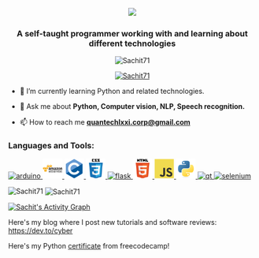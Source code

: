 <p align="center"><img src=https://readme-typing-svg.herokuapp.com?font=Calibri&color=%23259076&size=26&lines=Hello+there%F0%9F%91%8B%2CI'm+Sachit></p>
<h3 align="center">A self-taught programmer working with and learning about different technologies</h3>

<p align="center"> <img src="https://komarev.com/ghpvc/?username=Sachit71&label=Profile%20views&color=0e75b6&style=flat" alt="Sachit71" /> </p>

<p align="center"> <a href="https://github.com/ryo-ma/github-profile-trophy"><img src="https://github-profile-trophy.vercel.app/?username=Sachit71" alt="Sachit71" /></a> </p>

- 🌱 I’m currently learning Python and related technologies.

- 💬 Ask me about **Python, Computer vision, NLP, Speech recognition.**

- 📫 How to reach me **quantechlxxi.corp@gmail.com**


<h3 align="left">Languages and Tools:</h3>
<p align="left"> </a> <a href="https://www.arduino.cc/" target="_blank"> <img src="https://cdn.worldvectorlogo.com/logos/arduino-1.svg" alt="arduino" width="40" height="40"/> </a> <a href="https://aws.amazon.com" target="_blank"> <img src="https://raw.githubusercontent.com/devicons/devicon/master/icons/amazonwebservices/amazonwebservices-original-wordmark.svg" alt="aws" width="40" height="40"/> </a> <a href="https://www.cprogramming.com/" target="_blank"> <img src="https://raw.githubusercontent.com/devicons/devicon/master/icons/c/c-original.svg" alt="c" width="40" height="40"/> </a> <a href="https://www.w3schools.com/css/" target="_blank"> <img src="https://raw.githubusercontent.com/devicons/devicon/master/icons/css3/css3-original-wordmark.svg" alt="css3" width="40" height="40"/> </a> <a href="https://flask.palletsprojects.com/" target="_blank"> <img src="https://www.vectorlogo.zone/logos/pocoo_flask/pocoo_flask-icon.svg" alt="flask" width="40" height="40"/> </a>  <a href="https://www.w3.org/html/" target="_blank"> <img src="https://raw.githubusercontent.com/devicons/devicon/master/icons/html5/html5-original-wordmark.svg" alt="html5" width="40" height="40"/> </a> <a href="https://developer.mozilla.org/en-US/docs/Web/JavaScript" target="_blank"> <img src="https://raw.githubusercontent.com/devicons/devicon/master/icons/javascript/javascript-original.svg" alt="javascript" width="40" height="40"/> </a> <a href="https://www.python.org" target="_blank"> <img src="https://raw.githubusercontent.com/devicons/devicon/master/icons/python/python-original.svg" alt="python" width="40" height="40"/> </a> <a href="https://www.qt.io/" target="_blank"> <img src="https://upload.wikimedia.org/wikipedia/commons/0/0b/Qt_logo_2016.svg" alt="qt" width="40" height="40"/> </a> <a href="https://www.selenium.dev" target="_blank"> <img src="https://raw.githubusercontent.com/detain/svg-logos/780f25886640cef088af994181646db2f6b1a3f8/svg/selenium-logo.svg" alt="selenium" width="40" height="40"/> </a>  </p>

<p><img align="left" src="https://github-readme-stats.vercel.app/api/top-langs?username=Sachit71&show_icons=true&locale=en&layout=compact&theme=gotham" alt="Sachit71" /></p>

<p>&nbsp;<img align="center" src="https://github-readme-stats.vercel.app/api?username=Sachit71&show_icons=true&locale=en&theme=gotham" alt="Sachit71" /></p>



<a href="https://github.com/ashutosh00710/github-readme-activity-graph"><img alt="Sachit's Activity Graph" src="https://activity-graph.herokuapp.com/graph?username=Sachit71&bg_color=0d1117&color=00916d&line=2aa788&point=FFFFFF&hide_border=true" /></a>

  Here's my blog where I post new tutorials and software reviews: https://dev.to/cyber
  
  
 Here's my Python [certificate](https://www.freecodecamp.org/certification/sachit_71/scientific-computing-with-python-v7) from freecodecamp!
